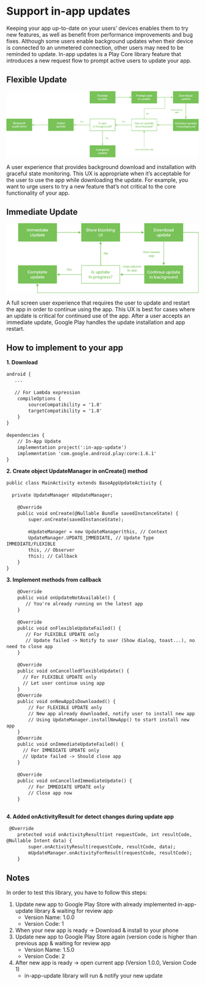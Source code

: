 # Support in-app updates
Keeping your app up-to-date on your users’ devices enables them to try new features, as well as benefit from performance improvements and bug fixes. Although some users enable background updates when their device is connected to an unmetered connection, other users may need to be reminded to update. In-app updates is a Play Core library feature that introduces a new request flow to prompt active users to update your app.

## Flexible Update

![alt text](https://raw.githubusercontent.com/android-covi-team/inappupdate/master/images/Flexible%20Update.png)

A user experience that provides background download and installation with graceful state monitoring. This UX is appropriate when it’s acceptable for the user to use the app while downloading the update. For example, you want to urge users to try a new feature that’s not critical to the core functionality of your app. 


## Immediate Update

![alt text](https://raw.githubusercontent.com/android-covi-team/inappupdate/master/images/Immediate%20Update.png)

A full screen user experience that requires the user to update and restart the app in order to continue using the app. This UX is best for cases where an update is critical for continued use of the app. After a user accepts an immediate update, Google Play handles the update installation and app restart. 

## How to implement to your app

**1. Download**
```
android {
   ...
   
   // For Lambda expression
    compileOptions {
        sourceCompatibility = '1.8'
        targetCompatibility = '1.8'
    }
}

dependencies {
    // In-App Update
    implementation project(':in-app-update')
    implementation 'com.google.android.play:core:1.6.1'
}
```
**2. Create object UpdateManager in onCreate() method**
```
public class MainActivity extends BaseAppUpdateActivity {

  private UpdateManager mUpdateManager;

    @Override
    public void onCreate(@Nullable Bundle savedInstanceState) {
        super.onCreate(savedInstanceState);

        mUpdateManager = new UpdateManager(this, // Context
        UpdateManager.UPDATE_IMMEDIATE, // Update Type IMMEDIATE/FLEXIBLE
        this, // Observer
        this); // Callback
    }
}
```

**3. Implement methods from callback**
```
    @Override
    public void onUpdateNotAvailable() {
       // You're already running on the latest app
    }

    @Override
    public void onFlexibleUpdateFailed() {
       // For FLEXIBLE UPDATE only
       // Update failed -> Notify to user (Show dialog, toast...), no need to close app
    }

    @Override
    public void onCancelledFlexibleUpdate() {
      // For FLEXIBLE UPDATE only
      // Let user continue using app
    }
    @Override
    public void onNewAppIsDownloaded() {
        // For FLEXIBLE UPDATE only
        // New app already downloaded, notify user to install new app
        // Using UpdateManager.installNewApp() to start install new app
    }
    @Override
    public void onImmediateUpdateFailed() {
      // For IMMEDIATE UPDATE only
      // Update failed -> Should close app
    }

    @Override
    public void onCancelledImmediateUpdate() {
        // For IMMEDIATE UPDATE only
        // Close app now
    }
    
```

**4. Added onActivityResult for detect changes during update app**
```
 @Override
    protected void onActivityResult(int requestCode, int resultCode, @Nullable Intent data) {
        super.onActivityResult(requestCode, resultCode, data);
        mUpdateManager.onActivityForResult(requestCode, resultCode);
    }
```

## Notes
In order to test this library, you have to follow this steps:
  1. Update new app to Google Play Store with already implemented in-app-update library & waiting for review app
      - Version Name: 1.0.0
      - Version Code: 1
  2. When your new app is ready -> Download & install to your phone
  3. Update new app to Google Play Store again (version code is higher than previous app & waiting for review app
      - Version Name: 1.5.0
      - Version Code: 2
  4. After new app is ready -> open current app (Version 1.0.0, Version Code 1)
      - in-app-update library will run & notify your new update

